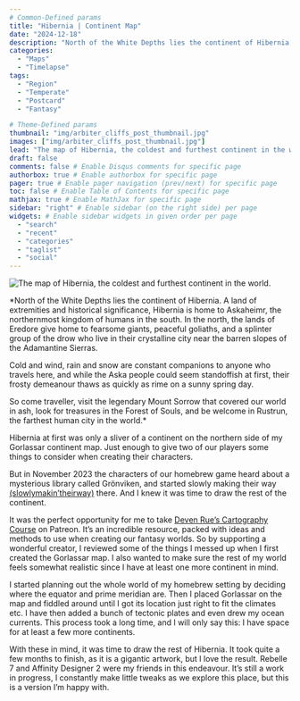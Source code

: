 ```yaml
---
# Common-Defined params
title: "Hibernia | Continent Map"
date: "2024-12-18"
description: "North of the White Depths lies the continent of Hibernia, a land of extremities and historical significance."
categories:
  - "Maps"
  - "Timelapse"
tags:
  - "Region"
  - "Temperate"
  - "Postcard"
  - "Fantasy"

# Theme-Defined params
thumbnail: "img/arbiter_cliffs_post_thumbnail.jpg"
images: ["img/arbiter_cliffs_post_thumbnail.jpg"]
lead: "The map of Hibernia, the coldest and furthest continent in the world." # Lead text
draft: false
comments: false # Enable Disqus comments for specific page
authorbox: true # Enable authorbox for specific page
pager: true # Enable pager navigation (prev/next) for specific page
toc: false # Enable Table of Contents for specific page
mathjax: true # Enable MathJax for specific page
sidebar: "right" # Enable sidebar (on the right side) per page
widgets: # Enable sidebar widgets in given order per page
  - "search"
  - "recent"
  - "categories"
  - "taglist"
  - "social"
---
```


![The map of Hibernia, the coldest and furthest continent in the world.](../hibernia_continent_labels_241218_x050.jpg)

*North of the White Depths lies the continent of Hibernia. A land of extremities and historical significance, Hibernia is home to Askaheimr, the northernmost kingdom of humans in the south. In the north, the lands of Eredore give home to fearsome giants, peaceful goliaths, and a splinter group of the drow who live in their crystalline city near the barren slopes of the Adamantine Sierras.

Cold and wind, rain and snow are constant companions to anyone who travels here, and while the Aska people could seem standoffish at first, their frosty demeanour thaws as quickly as rime on a sunny spring day.

So come traveller, visit the legendary Mount Sorrow that covered our world in ash, look for treasures in the Forest of Souls, and be welcome in Rustrun, the farthest human city in the world.*

Hibernia at first was only a sliver of a continent on the northern side of my Gorlassar continent map. Just enough to give two of our players some things to consider when creating their characters.

But in November 2023 the characters of our homebrew game heard about a mysterious library called Grönviken, and started slowly making their way [(slowlymakin’theirway)](https://youtu.be/mciV3mbU-Wo?si=lIWDqOCEvY2-I46a&t=23) there. And I knew it was time to draw the rest of the continent.

It was the perfect opportunity for me to take [Deven Rue’s Cartography Course](https://www.patreon.com/posts/78141990) on Patreon. It’s an incredible resource, packed with ideas and methods to use when creating our fantasy worlds. So by supporting a wonderful creator, I reviewed some of the things I messed up when I first created the Gorlassar map. I also wanted to make sure the rest of my world feels somewhat realistic since I have at least one more continent in mind.

I started planning out the whole world of my homebrew setting by deciding where the equator and prime meridian are. Then I placed Gorlassar on the map and fiddled around until I got its location just right to fit the climates etc. I have then added a bunch of tectonic plates and even drew my ocean currents. This process took a long time, and I will only say this: I have space for at least a few more continents.

With these in mind, it was time to draw the rest of Hibernia. It took quite a few months to finish, as it is a gigantic artwork, but I love the result. Rebelle 7 and Affinity Designer 2 were my friends in this endeavour. It’s still a work in progress, I constantly make little tweaks as we explore this place, but this is a version I’m happy with.
